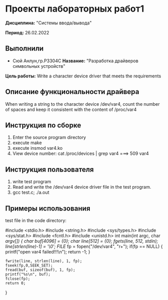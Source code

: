 # Проекты лабораторных работ1

**Дисциплина:** "Системы ввода/вывода"

**Период:**  26.02.2022

## Выполнили
- Сюй Анлун,гр.P3304C
**Название:** "Разработка драйверов символьных устройств"

**Цель работы:** Write a character device driver that meets the requirements

## Описание функциональности драйвера

When writing a string to the character device /dev/var4, count the number of spaces and keep it consistent with the content of /proc/var4

## Инструкция по сборке

1. Enter the source program directory
2. execute make
3. execute insmod var4.ko
4. View device number: 
	cat /proc/devices | grep var4  ===> 509 var4


## Инструкция пользователя

1. write test program
2. Read and write the /dev/var4 device driver file in the test program.
3. gcc test.c; ./a.out

## Примеры использования

test file in the code directory:

#include <stdio.h>
#include <string.h>
#include <sys/types.h>
#include <sys/stat.h>
#include <fcntl.h>
#include <unistd.h>
int main(int argc, char *argv[])
{
    char buf[4096] = {0};
    char line[512] = {0};
    fgets(line, 512, stdin);    
    line[strlen(line)-1] = '\0';
    FILE* fp = fopen("/dev/var4", "r+");
    if(fp == NULL)
    {
        printf("open var4 failed!!!\n");
        return -1;
    }
    
    fwrite(line, strlen(line), 1, fp);
    fseek(fp,0,SEEK_SET);
    fread(buf, sizeof(buf), 1, fp);
    printf("%s\n", buf);
    fclose(fp);
    return 0;
}